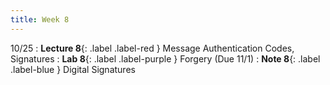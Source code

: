 ```yaml
---
title: Week 8
---
```


10/25
: **Lecture 8**{: .label .label-red } Message Authentication Codes, Signatures
: **Lab 8**{: .label .label-purple } Forgery (Due 11/1)
: **Note 8**{: .label .label-blue } Digital Signatures
